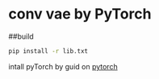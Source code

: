 # conv vae by PyTorch

##build
``` bash
pip install -r lib.txt

```
intall pyTorch by guid on [pytorch](http://pytorch.org/)